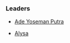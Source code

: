 ### Leaders

* [Ade Yoseman Putra](mailto:ade.putra@owasp.org)

* [Alysa](mailto:misterhades193@gmail.com)

